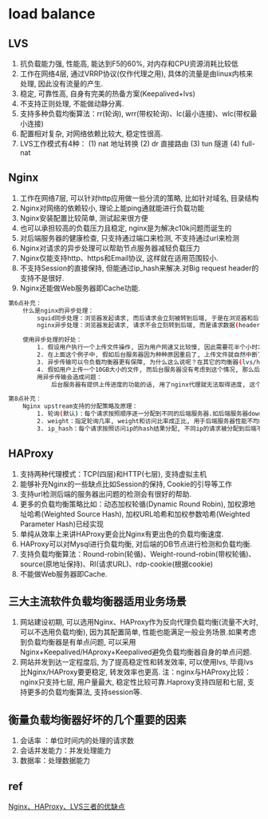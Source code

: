 # load balance

## LVS

1. 抗负载能力强, 性能高, 能达到F5的60%, 对内存和CPU资源消耗比较低
2. 工作在网络4层, 通过VRRP协议(仅作代理之用), 具体的流量是由linux内核来处理, 因此没有流量的产生.
3. 稳定, 可靠性高, 自身有完美的热备方案(Keepalived+lvs)
4. 不支持正则处理, 不能做动静分离.
5. 支持多种负载均衡算法：rr(轮询), wrr(带权轮询)、lc(最小连接)、wlc(带权最小连接)
6. 配置相对复杂, 对网络依赖比较大, 稳定性很高.
7. LVS工作模式有4种：
    (1) nat 地址转换
    (2) dr 直接路由
    (3) tun 隧道
    (4) full-nat

## Nginx

1. 工作在网络7层, 可以针对http应用做一些分流的策略, 比如针对域名, 目录结构
2. Nginx对网络的依赖较小, 理论上能ping通就能进行负载功能
3. Nginx安装配置比较简单, 测试起来很方便
4. 也可以承担较高的负载压力且稳定, nginx是为解决c10k问题而诞生的
5. 对后端服务器的健康检查, 只支持通过端口来检测, 不支持通过url来检测
6. Nginx对请求的异步处理可以帮助节点服务器减轻负载压力
7. Nginx仅能支持http、https和Email协议, 这样就在适用范围较小.
8. 不支持Session的直接保持, 但能通过ip_hash来解决.对Big request header的支持不是很好.
9. Nginx还能做Web服务器即Cache功能.

```bash
第6点补充：
    什么是nginx的异步处理：
        squid同步处理：浏览器发起请求, 而后请求会立刻被转到后端, 于是在浏览器和后台之间就建立了一个通道.从请求发起直到请求完成, 这条通道都是一直存在的.
        nginx异步处理：浏览器发起请求, 请求不会立刻转到后端, 而是请求数据(header)先收到nignx上, 然后nginx再把这个请求发到后端, 后端处理完成后把数据返回到nginx上, nginx将数据流发到浏览器.

    使用异步处理的好处：
        1. 假设用户执行一个上传文件操作, 因为用户网速又比较慢, 因此需要花半个小时才能把文件传到服务器.squid的同步代理在用户开始上传后就和后台建立了连接, 半小时后文件上传结束, 由此可见, 后台服务器连接保持了半个小时；而nginx异步代理就是先将此文件收到nginx上, 因此仅仅是nginx和用户保持了半小时连接, 后台服务器在这半小时内没有为这个请求开启连接, 半小时后用户上传结束, nginx才将上传内容发到后台, nginx和后台之间的带宽是很充裕的, 所以只花了一秒钟就将请求发送到了后台, 由此可见, 后台服务器连接保持了一秒.同步传输花了后台服务器半个小时, 异步传输只花一秒, 可见优化 程度很大.
        2. 在上面这个例子中, 假如后台服务器因为种种原因重启了, 上传文件就自然中断了, 这对用户来说是非常恼火的一件事情, 想必各位也有上传文件传到一半被中断的 经历.用nginx代理之后, 后台服务器的重启对用户上传的影响减少到了极点, 而nginx是非常稳定的并不需要常去重启它, 即使需要重启, 利用kill -HUP就可以做到不间断重启nginx.
        3. 异步传输可以令负载均衡器更有保障, 为什么这么说呢？在其它的均衡器(lvs/haproxy/apache等)里, 每个请求都是只有一次机会的, 假如用 户发起一个请求, 结果该请求分到的后台服务器刚好挂掉了, 那么这个请求就失败了；而nginx因为是异步的, 所以这个请求可以重新发往下一个后台, 下一个 后台返回了正常的数据, 于是这个请求就能成功了.还是用用户上传文件这个例子, 假如不但用了nginx代理, 而且用了负载均衡, nginx把上传文件发往 其中一台后台, 但这台服务器突然重启了, nginx收到错误后, 会将这个上传文件发到另一台后台, 于是用户就不用再花半小时上传一遍.
        4. 假如用户上传一个10GB大小的文件, 而后台服务器没有考虑到这个情况, 那么后台服务器岂不要崩溃了.用nginx就可以把这些东西都拦在nginx上, 通过nginx的上传文件大小限制功能来限制, 另外nginx性能非常有保障, 就放心的让互联网上那些另类的用户和nginx对抗去吧.
        用异步传输会造成问题：
            后台服务器有提供上传进度的功能的话, 用了nginx代理就无法取得进度, 这个需要使用nginx的一个第三方模块来实现.

第8点补充：
    Nginx upstream支持的分配策略及原理：
        1. 轮询(默认)：每个请求按照顺序逐一分配到不同的后端服务器.如后端服务器down掉, 就切换到另一台并剔除down的后端主机
        2. weight：指定轮询几率, weight和访问比率成正比, 用于后端服务器性能不均的情况.
        3. ip_hash：每个请求按照访问ip的hash结果分配, 不同ip的请求被分配到后端不同的服务器上, 可以解决session的问题.
```

## HAProxy

 1. 支持两种代理模式：TCP(四层)和HTTP(七层), 支持虚拟主机
 2. 能够补充Nginx的一些缺点比如Session的保持, Cookie的引导等工作
 3. 支持url检测后端的服务器出问题的检测会有很好的帮助.
 4. 更多的负载均衡策略比如：动态加权轮循(Dynamic Round Robin), 加权源地址哈希(Weighted Source Hash), 加权URL哈希和加权参数哈希(Weighted Parameter Hash)已经实现
 5. 单纯从效率上来讲HAProxy更会比Nginx有更出色的负载均衡速度.
 6. HAProxy可以对Mysql进行负载均衡, 对后端的DB节点进行检测和负载均衡.
 7. 支持负载均衡算法：Round-robin(轮循)、Weight-round-robin(带权轮循)、source(原地址保持)、RI(请求URL)、rdp-cookie(根据cookie)
 8. 不能做Web服务器即Cache.

## 三大主流软件负载均衡器适用业务场景

 1. 网站建设初期, 可以选用Nginx、HAProxy作为反向代理负载均衡(流量不大时, 可以不选用负载均衡), 因为其配置简单, 性能也能满足一般业务场景.如果考虑到负载均衡器是有单点问题, 可以采用Nginx+Keepalived/HAproxy+Keepalived避免负载均衡器自身的单点问题.
 2. 网站并发到达一定程度后, 为了提高稳定性和转发效率, 可以使用lvs, 毕竟lvs比Nginx/HAProxy要更稳定, 转发效率也更高.
 注：nginx与HAProxy比较：nginx只支持七层, 用户量最大, 稳定性比较可靠.Haproxy支持四层和七层, 支持更多的负载均衡算法, 支持session等.

## 衡量负载均衡器好坏的几个重要的因素

 1. 会话率 ：单位时间内的处理的请求数
 2. 会话并发能力：并发处理能力
 3. 数据率：处理数据能力

## ref

[Nginx、HAProxy、LVS三者的优缺点](https://blog.csdn.net/qlj324513/article/details/81541282)
